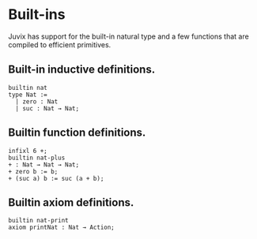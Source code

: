 # Built-ins

Juvix has support for the built-in natural type and a few functions that
are compiled to efficient primitives.

## Built-in inductive definitions.

```juvix
builtin nat
type Nat :=
  | zero : Nat
  | suc : Nat → Nat;
```

## Builtin function definitions.

```juvix
infixl 6 +;
builtin nat-plus
+ : Nat → Nat → Nat;
+ zero b := b;
+ (suc a) b := suc (a + b);
```

## Builtin axiom definitions.

```juvix
builtin nat-print
axiom printNat : Nat → Action;
```
